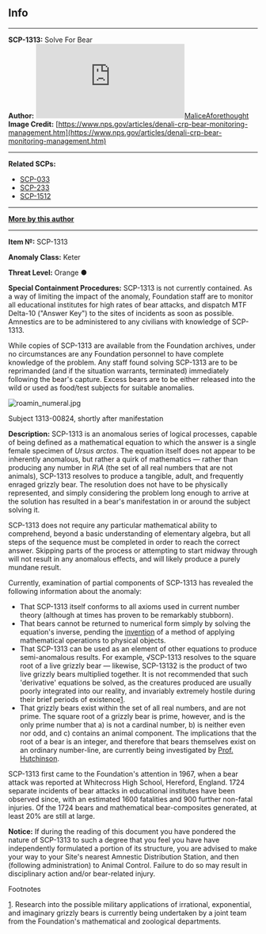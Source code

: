 Info
----

* * *

**SCP-1313:** Solve For Bear  
**Author:** [![MaliceAforethought](http://www.wikidot.com/avatar.php?userid=2902864&amp;size=small&amp;timestamp=1599870308)](http://www.wikidot.com/user:info/maliceaforethought)[MaliceAforethought](http://www.wikidot.com/user:info/maliceaforethought)  
**Image Credit:** [https://www.nps.gov/articles/denali-crp-bear-monitoring-management.htm](https://www.nps.gov/articles/denali-crp-bear-monitoring-management.htm)

* * *

**Related SCPs:**

*   [SCP-033](/scp-033)
*   [SCP-233](/scp-233)
*   [SCP-1512](/scp-1512)

* * *

**[More by this author](http://scp-wiki.wikidot.com/maliceaf-author-ght)**

* * *

**Item №:** SCP-1313

**Anomaly Class:** Keter

**Threat Level:** Orange ●

**Special Containment Procedures:** SCP-1313 is not currently contained. As a way of limiting the impact of the anomaly, Foundation staff are to monitor all educational institutes for high rates of bear attacks, and dispatch MTF Delta-10 ("Answer Key") to the sites of incidents as soon as possible. Amnestics are to be administered to any civilians with knowledge of SCP-1313.

While copies of SCP-1313 are available from the Foundation archives, under no circumstances are any Foundation personnel to have complete knowledge of the problem. Any staff found solving SCP-1313 are to be reprimanded (and if the situation warrants, terminated) immediately following the bear's capture. Excess bears are to be either released into the wild or used as food/test subjects for suitable anomalies.

![roamin_numeral.jpg](http://scp-wiki.wdfiles.com/local--files/scp-1313/roamin_numeral.jpg)

Subject 1313-00824, shortly after manifestation

**Description:** SCP-1313 is an anomalous series of logical processes, capable of being defined as a mathematical equation to which the answer is a single female specimen of _Ursus arctos_. The equation itself does not appear to be inherently anomalous, but rather a quirk of mathematics — rather than producing any number in _R\\A_ (the set of all real numbers that are not animals), SCP-1313 resolves to produce a tangible, adult, and frequently enraged grizzly bear. The resolution does not have to be physically represented, and simply considering the problem long enough to arrive at the solution has resulted in a bear's manifestation in or around the subject solving it.

SCP-1313 does not require any particular mathematical ability to comprehend, beyond a basic understanding of elementary algebra, but all steps of the sequence must be completed in order to reach the correct answer. Skipping parts of the process or attempting to start midway through will not result in any anomalous effects, and will likely produce a purely mundane result.

Currently, examination of partial components of SCP-1313 has revealed the following information about the anomaly:

*   That SCP-1313 itself conforms to all axioms used in current number theory (although at times has proven to be remarkably stubborn).
*   That bears cannot be returned to numerical form simply by solving the equation's inverse, pending the [invention](/scp-001-ex) of a method of applying mathematical operations to physical objects.
*   That SCP-1313 can be used as an element of other equations to produce semi-anomalous results. For example, √SCP-1313 resolves to the square root of a live grizzly bear — likewise, SCP-13132 is the product of two live grizzly bears multiplied together. It is not recommended that such 'derivative' equations be solved, as the creatures produced are usually poorly integrated into our reality, and invariably extremely hostile during their brief periods of existence[1](javascript:;).
*   That grizzly bears exist within the set of all real numbers, and are not prime. The square root of a grizzly bear is prime, however, and is the only prime number that a) is not a cardinal number, b) is neither even nor odd, and c) contains an animal component. The implications that the root of a bear is an integer, and therefore that bears themselves exist on an ordinary number-line, are currently being investigated by [Prof. Hutchinson](/scp-033).

SCP-1313 first came to the Foundation's attention in 1967, when a bear attack was reported at Whitecross High School, Hereford, England. 1724 separate incidents of bear attacks in educational institutes have been observed since, with an estimated 1600 fatalities and 900 further non-fatal injuries. Of the 1724 bears and mathematical bear-composites generated, at least 20% are still at large.

**Notice:** If during the reading of this document you have pondered the nature of SCP-1313 to such a degree that you feel you have have independently formulated a portion of its structure, you are advised to make your way to your Site's nearest Amnestic Distribution Station, and then (following administration) to Animal Control. Failure to do so may result in disciplinary action and/or bear-related injury.

Footnotes

[1](javascript:;). Research into the possible military applications of irrational, exponential, and imaginary grizzly bears is currently being undertaken by a joint team from the Foundation's mathematical and zoological departments.